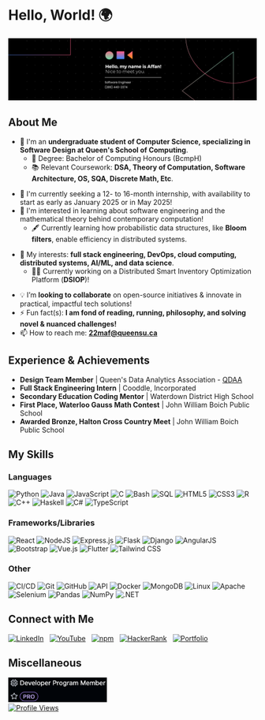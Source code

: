 # Hello, World! 🌍

![GitHub Profile README.md Banner](GitHubBanner.svg)

## About Me
- 🌱 I'm an **undergraduate student of Computer Science, specializing in Software Design at Queen's School of Computing**.
    - 🏫 Degree: Bachelor of Computing Honours (BcmpH)
    - 📚 Relevant Coursework: **DSA, Theory of Computation, Software Architecture, OS, SQA, Discrete Math, Etc**. 
 <!-- -->
- 🤔 I'm currently seeking a 12- to 16-month internship, with availability to start as early as January 2025 or in May 2025!
- 🧠 I'm interested in learning about software engineering and the mathematical theory behind contemporary computation!
    - 🖋️ Currently learning how probabilistic data structures, like **Bloom filters**, enable efficiency in distributed systems. 
 <!-- -->
- 📱 My interests: **full stack engineering, DevOps, cloud computing, distributed systems, AI/ML, and data science**.
    - 👨‍💻 Currently working on a Distributed Smart Inventory Optimization Platform (**DSIOP**)! 
 <!-- -->
- 💡 I’m **looking to collaborate** on open-source initiatives & innovate in practical, impactful tech solutions!  
- ⚡ Fun fact(s): **I am fond of reading, running, philosophy, and solving novel & nuanced challenges!**
- 📫 How to reach me: **[22maf@queensu.ca](mailto:22maf@queensu.ca)**

## Experience & Achievements
- **Design Team Member**  |  Queen's Data Analytics Association - [QDAA](https://qdaa.github.io)
- **Full Stack Engineering Intern**  |  Cooddle, Incorporated
- **Secondary Education Coding Mentor**  |  Waterdown District High School
- **First Place, Waterloo Gauss Math Contest**  |  John William Boich Public School
- **Awarded Bronze, Halton Cross Country Meet**  |  John William Boich Public School 

## My Skills
### Languages
![Python](https://img.shields.io/badge/-Python-black?style=flat-square&logo=python)
![Java](https://img.shields.io/badge/Java-000000.svg?style=flat-square&logo=openjdk&logoColor=ED8B00)
![JavaScript](https://img.shields.io/badge/-JavaScript-black?style=flat-square&logo=javascript)
![C](https://img.shields.io/badge/-C-000000?style=flat-square&logo=c&logoColor=00599C)
![Bash](https://img.shields.io/badge/-Bash-black?style=flat-square&logo=gnu-bash)
![SQL](https://img.shields.io/badge/-SQL-black?style=flat-square&logo=postgresql)
![HTML5](https://img.shields.io/badge/-HTML5-black?style=flat-square&logo=html5)
![CSS3](https://img.shields.io/badge/-CSS3-black?style=flat-square&logo=css3&logoColor=1572B6)
![R](https://img.shields.io/badge/-R-black?style=flat-square&logo=r&logoColor=276DC3)
![C++](https://img.shields.io/badge/C++-000000.svg?style=flat-square&logo=c%2B%2B&logoColor=00599C)
![Haskell](https://img.shields.io/badge/-Haskell-black?style=flat-square&logo=haskell&logoColor=5D4F85)
![C#](https://img.shields.io/badge/C%23-000000.svg?style=flat-square&logo=c%2B%2B&logoColor=800080)
![TypeScript](https://img.shields.io/badge/-TypeScript-black?style=flat-square&logo=typescript)

### Frameworks/Libraries
![React](https://img.shields.io/badge/-React-black?style=flat-square&logo=react)
![NodeJS](https://img.shields.io/badge/-NodeJS-black?style=flat-square&logo=node.js)
![Express.js](https://img.shields.io/badge/-Express.js-black?style=flat-square&logo=express)
![Flask](https://img.shields.io/badge/-Flask-black?style=flat-square&logo=flask&logoColor=4B8BBE)
![Django](https://img.shields.io/badge/-Django-black?style=flat-square&logo=django&logoColor=092E20)
![AngularJS](https://img.shields.io/badge/AngularJS-000000.svg?style=flat-square&logo=angular&logoColor=DD0031)
![Bootstrap](https://img.shields.io/badge/-Bootstrap-black?style=flat-square&logo=bootstrap)
![Vue.js](https://img.shields.io/badge/-Vue.js-black?style=flat-square&logo=vue.js)
![Flutter](https://img.shields.io/badge/-Flutter-black?style=flat-square&logo=flutter&logoColor=25B7E6)
![Tailwind CSS](https://img.shields.io/badge/-Tailwind%20CSS-black?style=flat-square&logo=tailwind-css)

### Other
![CI/CD](https://img.shields.io/badge/-CI%2FCD-black?style=flat-square&logo=github-actions)
![Git](https://img.shields.io/badge/-Git-black?style=flat-square&logo=git)
![GitHub](https://img.shields.io/badge/-GitHub-black?style=flat-square&logo=github)
![API](https://img.shields.io/badge/-API-black?style=flat-square&logo=swagger)
![Docker](https://img.shields.io/badge/-Docker-black?style=flat-square&logo=docker)
![MongoDB](https://img.shields.io/badge/-MongoDB-black?style=flat-square&logo=mongodb)
![Linux](https://img.shields.io/badge/-Linux-black?style=flat-square&logo=linux)
![Apache](https://img.shields.io/badge/-Apache-black?style=flat-square&logo=apache&logoColor=E53E3E)
![Selenium](https://img.shields.io/badge/-Selenium-black?style=flat-square&logo=selenium)
![Pandas](https://img.shields.io/badge/-Pandas-black?style=flat-square&logo=pandas&logoColor=0072B8)
![NumPy](https://img.shields.io/badge/-NumPy-black?style=flat-square&logo=numpy&logoColor=013243)
![.NET](https://img.shields.io/badge/-.NET-black?style=flat-square&logo=dotnet&logoColor=512BD4)

## Connect with Me
[![LinkedIn](https://img.shields.io/badge/-LinkedIn-0A66C2?style=flat-square&logo=linkedin)](https://www.linkedin.com/in/affanfarooq/) &nbsp;
[![YouTube](https://img.shields.io/badge/-YouTube-FF0000?style=flat-square&logo=youtube)](https://www.youtube.com/) &nbsp;
[![npm](https://img.shields.io/badge/-npm-CB3837?style=flat-square&logo=npm)](https://www.npmjs.com/) &nbsp;
[![HackerRank](https://img.shields.io/badge/-HackerRank-1C5F39?style=flat-square&logo=hackerrank)](https://www.hackerrank.com/) &nbsp;
[![Portfolio](https://img.shields.io/badge/-Portfolio%20Website-2B2E3A?logo=electron&logoColor=fff)](https://www.youtube.com/)

## Miscellaneous
<div>
    <img src="highlights.png" alt="Highlights" width="200" height="50"> <br>
    <a href="https://visitcount.itsvg.in">
        <img src="https://visitcount.itsvg.in/api?id=affanfarooq&label=Profile%20Views&color=12&icon=0&pretty=true" alt="Profile Views">
    </a>
</div>
